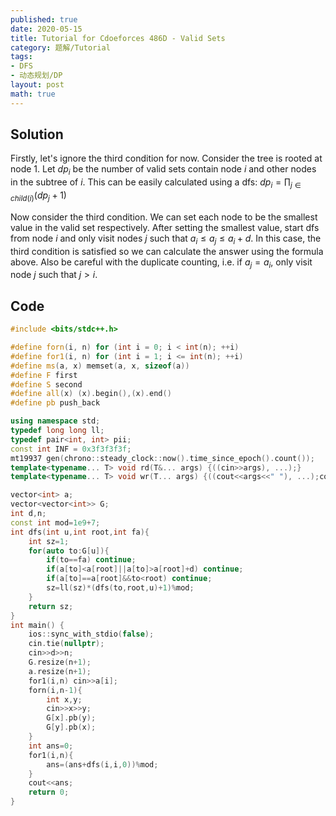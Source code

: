 ```yaml
---
published: true
date: 2020-05-15
title: Tutorial for Cdoeforces 486D - Valid Sets
category: 题解/Tutorial
tags:
- DFS
- 动态规划/DP
layout: post
math: true
---
```


<!--more-->

## Solution

Firstly, let's ignore the third condition for now. Consider the tree is rooted at node 1. Let $dp_i$ be the number of valid sets contain node $i$ and other nodes in the subtree of $i$. This can be easily calculated using a dfs: $dp_i=\prod_{j\in child(i)}(dp_j+1)$

Now consider the third condition. We can set each node to be the smallest value in the valid set respectively. After setting the smallest value, start dfs from node $i$ and only visit nodes $j$ such that $a_i\leq a_j \leq a_i+d$. In this case, the third condition is satisfied so we can calculate the answer using the formula above. Also be careful with the duplicate counting, i.e. if $a_j=a_i$, only visit node $j$ such that $j>i$.

## Code
```cpp
#include <bits/stdc++.h>

#define forn(i, n) for (int i = 0; i < int(n); ++i)
#define for1(i, n) for (int i = 1; i <= int(n); ++i)
#define ms(a, x) memset(a, x, sizeof(a))
#define F first
#define S second
#define all(x) (x).begin(),(x).end()
#define pb push_back

using namespace std;
typedef long long ll;
typedef pair<int, int> pii;
const int INF = 0x3f3f3f3f;
mt19937 gen(chrono::steady_clock::now().time_since_epoch().count());
template<typename... T> void rd(T&... args) {((cin>>args), ...);}
template<typename... T> void wr(T... args) {((cout<<args<<" "), ...);cout<<endl;}

vector<int> a;
vector<vector<int>> G;
int d,n;
const int mod=1e9+7;
int dfs(int u,int root,int fa){
    int sz=1;
    for(auto to:G[u]){
        if(to==fa) continue;
        if(a[to]<a[root]||a[to]>a[root]+d) continue;
        if(a[to]==a[root]&&to<root) continue;
        sz=ll(sz)*(dfs(to,root,u)+1)%mod;
    }
    return sz;
}
int main() {
    ios::sync_with_stdio(false);
    cin.tie(nullptr);
    cin>>d>>n;
    G.resize(n+1);
    a.resize(n+1);
    for1(i,n) cin>>a[i];
    forn(i,n-1){
        int x,y;
        cin>>x>>y;
        G[x].pb(y);
        G[y].pb(x);
    }
    int ans=0;
    for1(i,n){
        ans=(ans+dfs(i,i,0))%mod;
    }
    cout<<ans;
    return 0;
}
```
